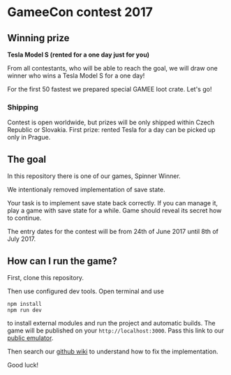 # GameeCon contest 2017

## Winning prize

**Tesla Model S (rented for a one day just for you)**
 
From all contestants, who will be able to reach the goal, we will draw one winner who wins a Tesla Model S for a one day!

For the first 50 fastest we prepared special GAMEE loot crate. Let's go!

### Shipping
Contest is open worldwide, but prizes will be only shipped within Czech Republic or Slovakia. First prize: rented Tesla for a day can be picked up only in Prague.

## The goal
 
In this repository there is one of our games, Spinner Winner. 

We intentionaly removed implementation of save state. 

Your task is to implement save state back correctly. If you can manage it, play a game with save state for a while. Game should reveal its secret how to continue. 

The entry dates for the contest will be from 24th of June 2017 until 8th of July 2017.

## How can I run the game?

First, clone this repository. 

Then use configured dev tools. Open terminal and use

```
npm install
npm run dev
```

to install external modules and run the project and automatic builds. The game will be published on your ```http://localhost:3000```.
Pass this link to our [public emulator](http://emulator.gameeapp.com/).

Then search our [github wiki](https://github.com/gameeapp/gamee-js/wiki) to understand how to fix the implementation. 

Good luck!
